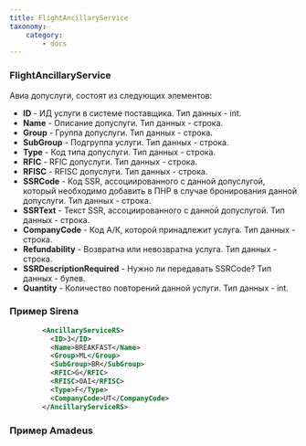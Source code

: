```yaml
---
title: FlightAncillaryService
taxonomy:
    category:
        - docs
---
```


### FlightAncillaryService

Авиа допуслуги, состоят из следующих элементов:

* **ID** - ИД услуги в системе поставщика. Тип данных - int.
* **Name** - Описание допуслуги. Тип данных - строка.
* **Group** - Группа допуслуги. Тип данных - строка.
* **SubGroup** - Подгруппа услуги. Тип данных - строка.
* **Type** - Код типа допуслуги. Тип данных - строка.
* **RFIC** - RFIC допуслуги. Тип данных - строка.
* **RFISC** - RFISC допуслуги. Тип данных - строка.
* **SSRCode** - Код SSR, ассоциированного с данной допуслугой, который необходимо добавить в ПНР в случае бронирования данной допуслуги. Тип данных - строка.
* **SSRText** - Текст SSR, ассоциированного с данной допуслугой. Тип данных - строка.
* **CompanyCode** - Код А/К, которой принадлежит услуга. Тип данных - строка.
* **Refundability** - Возвратна или невозвратна услуга.  Тип данных - строка.
* **SSRDescriptionRequired** - Нужно ли передавать SSRCode? Тип данных - булев.
* **Quantity** - Количество повторений данной услуги. Тип данных - int.

### Пример Sirena
```xml
        <AncillaryServiceRS>
          <ID>3</ID>
          <Name>BREAKFAST</Name>
          <Group>ML</Group>
          <SubGroup>BR</SubGroup>
          <RFIC>G</RFIC>
          <RFISC>0AI</RFISC>
          <Type>F</Type>
          <CompanyCode>UT</CompanyCode>
        </AncillaryServiceRS>
 ```
### Пример Amadeus